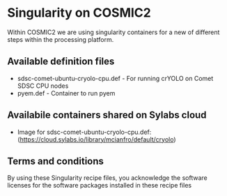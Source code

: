 # Singularity on COSMIC2 
Within COSMIC2 we are using singularity containers for a new of different steps within the processing platform. 

## Available definition files
* sdsc-comet-ubuntu-cryolo-cpu.def - For running crYOLO on Comet SDSC CPU nodes
* pyem.def - Container to run pyem

## Availabile containers shared on Sylabs cloud
* Image for sdsc-comet-ubuntu-cryolo-cpu.def: (https://cloud.sylabs.io/library/mcianfro/default/cryolo)

## Terms and conditions
By using these Singularity recipe files, you acknowledge the software licenses for the software packages installed in these recipe files
